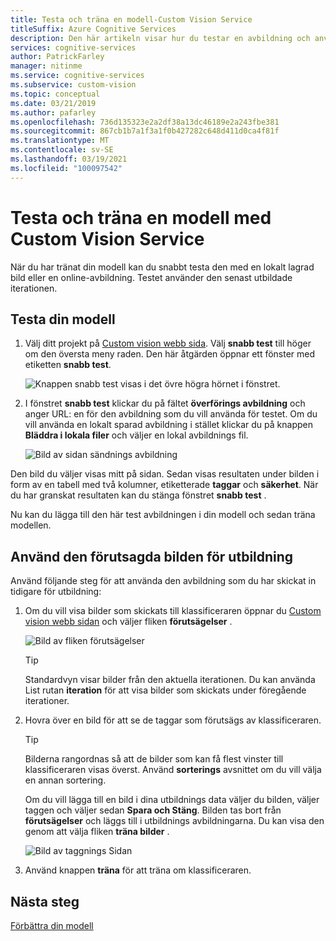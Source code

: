 ```yaml
---
title: Testa och träna en modell-Custom Vision Service
titleSuffix: Azure Cognitive Services
description: Den här artikeln visar hur du testar en avbildning och använder den för att träna om modellen i Custom Visions tjänsten.
services: cognitive-services
author: PatrickFarley
manager: nitinme
ms.service: cognitive-services
ms.subservice: custom-vision
ms.topic: conceptual
ms.date: 03/21/2019
ms.author: pafarley
ms.openlocfilehash: 736d135323e2a2df38a13dc46189e2a243fbe381
ms.sourcegitcommit: 867cb1b7a1f3a1f0b427282c648d411d0ca4f81f
ms.translationtype: MT
ms.contentlocale: sv-SE
ms.lasthandoff: 03/19/2021
ms.locfileid: "100097542"
---
```

# <a name="test-and-retrain-a-model-with-custom-vision-service"></a>Testa och träna en modell med Custom Vision Service

När du har tränat din modell kan du snabbt testa den med en lokalt lagrad bild eller en online-avbildning. Testet använder den senast utbildade iterationen.

## <a name="test-your-model"></a>Testa din modell

1. Välj ditt projekt på [Custom vision webb sida](https://customvision.ai). Välj **snabb test** till höger om den översta meny raden. Den här åtgärden öppnar ett fönster med etiketten **snabb test**.

    ![Knappen snabb test visas i det övre högra hörnet i fönstret.](./media/test-your-model/quick-test-button.png)

2. I fönstret **snabb test** klickar du på fältet **överförings avbildning** och anger URL: en för den avbildning som du vill använda för testet. Om du vill använda en lokalt sparad avbildning i stället klickar du på knappen **Bläddra i lokala filer** och väljer en lokal avbildnings fil.

    ![Bild av sidan sändnings avbildning](./media/test-your-model/submit-image.png)

Den bild du väljer visas mitt på sidan. Sedan visas resultaten under bilden i form av en tabell med två kolumner, etiketterade **taggar** och **säkerhet**. När du har granskat resultaten kan du stänga fönstret **snabb test** .

Nu kan du lägga till den här test avbildningen i din modell och sedan träna modellen.

## <a name="use-the-predicted-image-for-training"></a>Använd den förutsagda bilden för utbildning

Använd följande steg för att använda den avbildning som du har skickat in tidigare för utbildning:

1. Om du vill visa bilder som skickats till klassificeraren öppnar du [Custom vision webb sidan](https://customvision.ai) och väljer fliken __förutsägelser__ .

    ![Bild av fliken förutsägelser](./media/test-your-model/predictions-tab.png)

    > [!TIP]
    > Standardvyn visar bilder från den aktuella iterationen. Du kan använda List rutan __iteration__ för att visa bilder som skickats under föregående iterationer.

2. Hovra över en bild för att se de taggar som förutsägs av klassificeraren.

    > [!TIP]
    > Bilderna rangordnas så att de bilder som kan få flest vinster till klassificeraren visas överst. Använd __sorterings__ avsnittet om du vill välja en annan sortering.

    Om du vill lägga till en bild i dina utbildnings data väljer du bilden, väljer taggen och väljer sedan __Spara och Stäng__. Bilden tas bort från __förutsägelser__ och läggs till i utbildnings avbildningarna. Du kan visa den genom att välja fliken __träna bilder__ .

    ![Bild av taggnings Sidan](./media/test-your-model/tag-image.png)

3. Använd knappen __träna__ för att träna om klassificeraren.

## <a name="next-steps"></a>Nästa steg

[Förbättra din modell](getting-started-improving-your-classifier.md)
